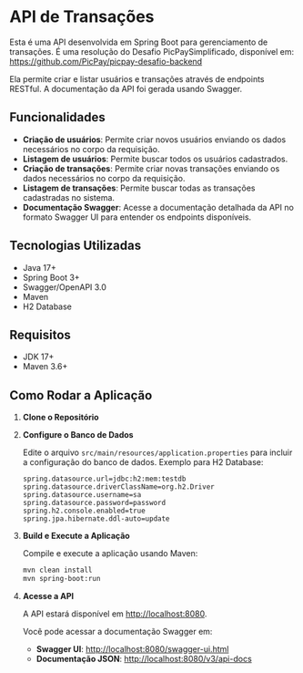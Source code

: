 # API de Transações

Esta é uma API desenvolvida em Spring Boot para gerenciamento de transações. É uma resolução do Desafio PicPaySimplificado, disponível em:
https://github.com/PicPay/picpay-desafio-backend

Ela permite criar e listar usuários e transações através de endpoints RESTful. 
A documentação da API foi gerada usando Swagger.

## Funcionalidades

- **Criação de usuários**: Permite criar novos usuários enviando os dados necessários no corpo da requisição.
- **Listagem de usuários**: Permite buscar todos os usuários cadastrados.
- **Criação de transações**: Permite criar novas transações enviando os dados necessários no corpo da requisição.
- **Listagem de transações**: Permite buscar todas as transações cadastradas no sistema.
- **Documentação Swagger**: Acesse a documentação detalhada da API no formato Swagger UI para entender os endpoints disponíveis.

## Tecnologias Utilizadas

- Java 17+
- Spring Boot 3+
- Swagger/OpenAPI 3.0
- Maven
- H2 Database

## Requisitos

- JDK 17+
- Maven 3.6+

## Como Rodar a Aplicação

1. **Clone o Repositório**

2. **Configure o Banco de Dados**

   Edite o arquivo `src/main/resources/application.properties` para incluir a configuração do banco de dados. Exemplo para H2 Database:

   ```properties
   spring.datasource.url=jdbc:h2:mem:testdb
   spring.datasource.driverClassName=org.h2.Driver
   spring.datasource.username=sa
   spring.datasource.password=password
   spring.h2.console.enabled=true
   spring.jpa.hibernate.ddl-auto=update
   ```

3. **Build e Execute a Aplicação**

   Compile e execute a aplicação usando Maven:

   ```bash
   mvn clean install
   mvn spring-boot:run
   ```

4. **Acesse a API**

   A API estará disponível em [http://localhost:8080](http://localhost:8080).

   Você pode acessar a documentação Swagger em:

   - **Swagger UI**: [http://localhost:8080/swagger-ui.html](http://localhost:8080/swagger-ui.html)
   - **Documentação JSON**: [http://localhost:8080/v3/api-docs](http://localhost:8080/v3/api-docs)

